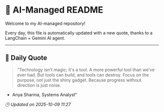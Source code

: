 # 🧠 AI-Managed README

Welcome to my AI-managed repository!

Every day, this file is automatically updated with a new quote, thanks to a LangChain + Gemini AI agent.

---

## 📅 Daily Quote

> "Technology isn't magic; it's a tool.
A more powerful tool than we've ever had.
But tools can build, and tools can destroy.
Focus on the purpose, not just the shiny gadget.
Because progress without direction is just noise.
- Anya Sharma, Systems Analyst"

*🕒 Updated on 2025-10-09 11:27*